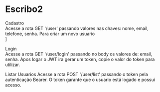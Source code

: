 # Escribo2
Cadastro </br>
Acesse a rota GET '/user' passando valores nas chaves:  nome, email, telefone, senha. Para criar um novo usuario </br>]

Login </br>
Acesse a rota GET '/user/login' passando no body  os valores de:  email, senha. Apos logar o JWT ira gerar um token, copie o valor do token para utilizar. </br>

Listar Usuarios 
Acesse a rota POST '/user/list' passando o token pela autenticação Bearer. O token garante que o usuario está logado e possui acesso. 
